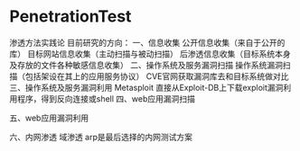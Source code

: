 # PenetrationTest
渗透方法实践论
目前研究的方向：
一、信息收集
   公开信息收集（来自于公开的库）
   目标网站信息收集（主动扫描与被动扫描）
   后渗透信息收集（目标系统本身及存放的文件各种敏感信息收集）
二、操作系统及服务漏洞扫描
   操作系统漏洞扫描（包括架设在其上的应用服务协议）
   CVE官网获取漏洞库去和目标系统做对比
三、操作系统及服务漏洞利用
    Metasploit 直接从Exploit-DB上下载exploit漏洞利用程序，得到反向连接或shell
四、web应用漏洞扫描

五、web应用漏洞利用

六、内网渗透
   域渗透
   arp是最后选择的内网测试方案
   

